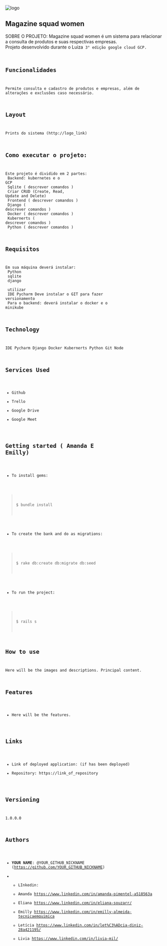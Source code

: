 ![logo](https://user-images.githubusercontent.com/72577082/134821265-386b3284-4664-4fe2-9588-71462414d024.png)


 
## Magazine squad women
 
SOBRE O PROJETO: Magazine squad women é um sistema para relacionar a consulta de produtos e suas respectivas empresas.<br> Projeto desenvolvido durante o Luiza<Code> 3° edição google cloud GCP.
 
## Funcionalidades 
Permite consulta e cadastro de produtos e empresas, além de alterações e exclusões caso necessário.

## Layout  
Prints do sistema
(http://logo_link)

## Como executar o projeto:
Este projeto é dividido em 2 partes: <br> Backend: kubernetes e o GCP<br> 
Sqlite ( descrever comandos )<br>
Criar CRUD (Create, Read, Update and Delete)<br>
Frontend ( descrever comandos )<br>
Django ( descrever comandos )<br>
Docker ( descrever comandos )<br>
Kubernerts ( descrever comandos )<br>
Python ( descrever comandos )<br>

## Requisitos 

 Em  sua máquina deverá instalar: <br> Python <br> sqlite <br> django <br> utilizar <br> IDE Pycharm
 Deve instalar o GIT para fazer versionamento <br>
 Para o backend: deverá instalar o docker e o minikube


## Technology

IDE Pycharm
Django
Docker
Kubernerts 
Python
Git 
Node

 
## Services Used
 
* Github
* Trello 
* Google Drive 
* Google Meet 
 
 
## Getting started ( Amanda E Emilly)
 
* To install gems:
>    $ bundle install
* To create the bank and do as migrations:
>    $ rake db:create db:migrate db:seed
* To run the project:
>    $ rails s
 
## How to use
 
Here will be the images and descriptions. Principal content.
 
 
## Features
 
  - Here will be the features.
 
 
## Links
 
  - Link of deployed application: (if has been deployed)
  - Repository: https://link_of_repository
 

## Versioning
 
1.0.0.0
 
 
## Authors
 
* **YOUR NAME**: @YOUR_GITHUB_NICKNAME (https://github.com/YOUR_GITHUB_NICKNAME)
* - LInkedin:
  - Amanda https://www.linkedin.com/in/amanda-pimentel-a518563a
  - Eliana https://www.linkedin.com/in/eliana-souzarr/
  - Emilly https://www.linkedin.com/in/emilly-almeida-tecnicaemquimica
  - Letícia https://www.linkedin.com/in/let%C3%ADcia-diniz-28a421195/
  - Livia https://www.linkedin.com/in/livia-mil/
 
